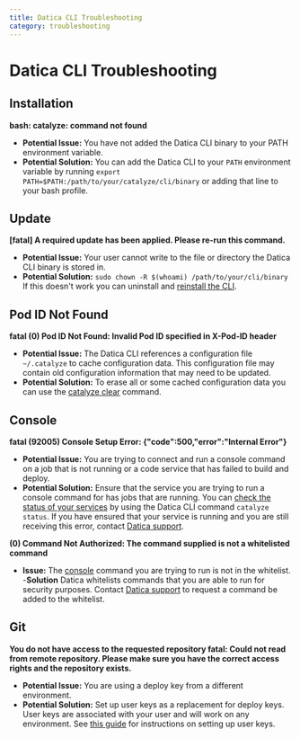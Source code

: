 ```yaml
---
title: Datica CLI Troubleshooting
category: troubleshooting
---
```


# Datica CLI Troubleshooting

## Installation
**bash: catalyze: command not found**

- **Potential Issue:** You have not added the Datica CLI binary to your PATH environment variable.
- **Potential Solution:** You can add the Datica CLI to your `PATH` environment variable by running `export PATH=$PATH:/path/to/your/catalyze/cli/binary` or adding that line to your bash profile.

## Update

**[fatal] A required update has been applied. Please re-run this command.**

- **Potential Issue:** Your user cannot write to the file or directory the Datica CLI binary is stored in.
- **Potential Solution:** `sudo chown -R $(whoami) /path/to/your/cli/binary` If this doesn't work you can uninstall and [reinstall the CLI](https://github.com/catalyzeio/cli).

## Pod ID Not Found

**fatal (0) Pod ID Not Found: Invalid Pod ID specified in X-Pod-ID header**

- **Potential Issue:** The Datica CLI references a configuration file `~/.catalyze` to cache configuration data.  This configuration file may contain old configuration information that may need to be updated.
- **Potential Solution:** To erase all or some cached configuration data you can use the [catalyze clear](/compliant-cloud/cli-reference#clear) command.

## Console

**fatal (92005) Console Setup Error: {"code":500,"error":"Internal Error"}**

- **Potential Issue:** You are trying to connect and run a console command on a job that is not running or a code service that has failed to build and deploy.
- **Potential Solution:** Ensure that the service you are trying to run a console command for has jobs that are running. You can [check the status of your services](/compliant-cloud/cli-reference#status) by using the Datica CLI command `catalyze status`.  If you have ensured that your service is running and you are still receiving this error, contact [Datica support](/compliant-cloud/articles/contact/).

**(0) Command Not Authorized: The command supplied is not a whitelisted command**

- **Issue:** The [console](/compliant-cloud/articles/console/) command you are trying to run is not in the whitelist.
-**Solution** Datica whitelists commands that you are able to run for security purposes. Contact [Datica support](/compliant-cloud/articles/contact/) to request a command be added to the whitelist.

## Git

**You do not have access to the requested repository fatal: Could not read from remote repository. Please make sure you have the correct access rights and the repository exists.**

- **Potential Issue:** You are using a deploy key from a different environment.
- **Potential Solution:** Set up user keys as a replacement for deploy keys. User keys are associated with your user and will work on any environment. See [this guide](/compliant-cloud/articles/ssh-keys/#how-can-i-setup-user-keys-on-my-account?) for instructions on setting up user keys.

